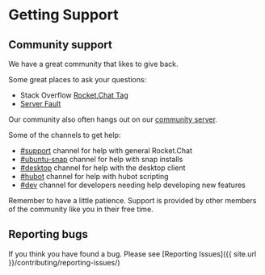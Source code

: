 # Getting Support

## Community support

We have a great community that likes to give back.

Some great places to ask your questions:

* Stack Overflow [Rocket.Chat Tag](https://stackoverflow.com/questions/tagged/rocket.chat)
* [Server Fault](https://serverfault.com/search?q=Rocket.Chat)

Our community also often hangs out on our [community server](https://open.rocket.chat).

Some of the channels to get help:

* [\#support](https://open.rocket.chat/channel/support) channel for help with general Rocket.Chat
* [\#ubuntu-snap](https://open.rocket.chat/channel/ubuntu-snap) channel for help with snap installs
* [\#desktop](https://open.rocket.chat/channel/desktop) channel for help with the desktop client
* [\#hubot](https://open.rocket.chat/channel/hubot) channel for help with hubot scripting
* [\#dev](https://open.rocket.chat/channel/dev) channel for developers needing help developing new features

Remember to have a little patience. Support is provided by other members of the community like you in their free time.

## Reporting bugs

If you think you have found a bug.  Please see [Reporting Issues]({{ site.url }}/contributing/reporting-issues/)

